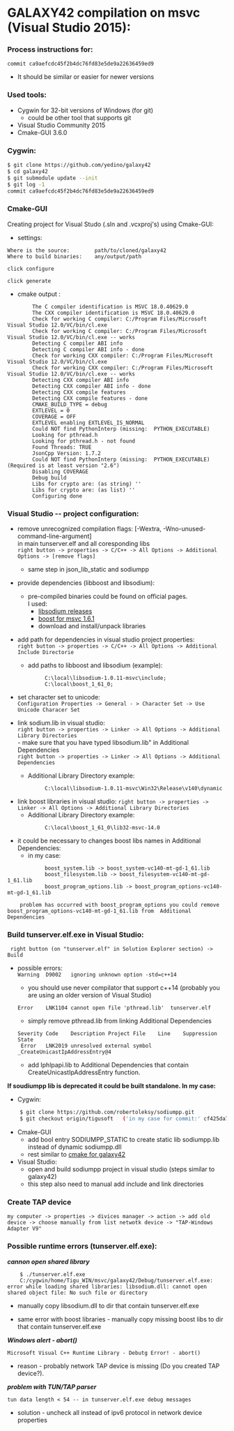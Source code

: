 # GALAXY42 compilation on msvc (Visual Studio 2015):

### Process instructions for:  
    commit ca9aefcdc45f2b4dc76fd83e5de9a22636459ed9
* It should be similar or easier for newer versions

### Used tools:
- Cygwin for 32-bit versions of Windows (for git)  
    - could be other tool that supports git
- Visual Studio Community 2015
- Cmake-GUI 3.6.0

### Cygwin:
```sh
$ git clone https://github.com/yedino/galaxy42
$ cd galaxy42
$ git submodule update --init
$ git log -1
commit ca9aefcdc45f2b4dc76fd83e5de9a22636459ed9
```
### Cmake-GUI 
Creating project for Visual Studo (.sln and .vcxproj's) using Cmake-GUI:
- settings:  
```
Where is the source: 		path/to/cloned/galaxy42  
Where to build binaries:	any/output/path
```
```
click configure
```
```
click generate
```
- cmake output :
```
		The C compiler identification is MSVC 18.0.40629.0
		The CXX compiler identification is MSVC 18.0.40629.0
		Check for working C compiler: C:/Program Files/Microsoft Visual Studio 12.0/VC/bin/cl.exe
		Check for working C compiler: C:/Program Files/Microsoft Visual Studio 12.0/VC/bin/cl.exe -- works
		Detecting C compiler ABI info
		Detecting C compiler ABI info - done
		Check for working CXX compiler: C:/Program Files/Microsoft Visual Studio 12.0/VC/bin/cl.exe
		Check for working CXX compiler: C:/Program Files/Microsoft Visual Studio 12.0/VC/bin/cl.exe -- works
		Detecting CXX compiler ABI info
		Detecting CXX compiler ABI info - done
		Detecting CXX compile features
		Detecting CXX compile features - done
		CMAKE_BUILD_TYPE = debug
		EXTLEVEL = 0
		COVERAGE = OFF
		EXTLEVEL enabling EXTLEVEL_IS_NORMAL
		Could NOT find PythonInterp (missing:  PYTHON_EXECUTABLE) 
		Looking for pthread.h
		Looking for pthread.h - not found
		Found Threads: TRUE  
		JsonCpp Version: 1.7.2
		Could NOT find PythonInterp (missing:  PYTHON_EXECUTABLE) (Required is at least version "2.6")
		Disabling COVERAGE
		Debug build
		Libs for crypto are: (as string) ''
		Libs for crypto are: (as list) ''
		Configuring done
```	
### Visual Studio -- project configuration:  
- remove unrecognized compilation flags:  [-Wextra, -Wno-unused-command-line-argument]  
in main tunserver.elf and all coresponding libs  
```right button -> properties -> C/C++ -> All Options -> Additional Options -> [remove flags]```
	- same step in json_lib_static and sodiumpp 


- provide dependencies (libboost and libsodium):  
	- pre-compiled binaries could be found on official pages.  
	I used:  
		- [libsodium releases](https://download.libsodium.org/libsodium/releases/)  
		- [boost for msvc 1.6.1](https://sourceforge.net/projects/boost/files/boost/1.61.0/)
	   - download and install/unpack libraries

- add path for dependencies in visual studio project properties:  
```right button -> properties -> C/C++ -> All Options -> Additional Include Directorie```  
    - add paths to libboost and libsodium (example):
```
		    C:\local\libsodium-1.0.11-msvc\include;  
		    C:\local\boost_1_61_0;
```
- set character set to unicode:  
```Configuration Properties -> General - > Character Set -> Use Unicode Characer Set```

- link sodium.lib in visual studio:  
```right button -> properties -> Linker -> All Options -> Additional Library Directories```  
        - make sure that you have typed libsodium.lib" in Additional Dependencies  
```right button -> properties -> Linker -> All Options -> Additional Dependencies```
	- Additional Library Directory example:
```
		    C:\local\libsodium-1.0.11-msvc\Win32\Release\v140\dynamic
```  

- link boost libraries in visual studio:
```right button -> properties -> Linker -> All Options -> Additional Library Directories```
	- Additional Library Directory example:		
```
			C:\local\boost_1_61_0\lib32-msvc-14.0
```
- it could be necessary to changes boost libs names in  Additional Dependencies:  
    - in my case:
```
	        boost_system.lib -> boost_system-vc140-mt-gd-1_61.lib
			boost_filesystem.lib -> boost_filesystem-vc140-mt-gd-1_61.lib
			boost_program_options.lib -> boost_program_options-vc140-mt-gd-1_61.lib
```

		problem has occurred with boost_program_options you could remove boost_program_options-vc140-mt-gd-1_61.lib from  Additional Dependencies

### Build tunserver.elf.exe in Visual Studio:
``` right button (on "tunserver.elf" in Solution Explorer section) -> Build```  
- possible errors:  
    ```Warning	D9002	ignoring unknown option -std=c++14```
    - you should use never compilator that support c++14 (probably you are using an older version of Visual Studio)

    ```Error	LNK1104	cannot open file 'pthread.lib'	tunserver.elf```
    - simply remove pthread.lib from linking Additional Dependencies  
    
    ```Severity	Code	Description	Project	File	Line	Suppression State```  
    ``` Error	LNK2019	unresolved external symbol _CreateUnicastIpAddressEntry@4```  
	- add Iphlpapi.lib to Additional Dependencies that contain CreateUnicastIpAddressEntry function.

**If soudiumpp lib is deprecated it could be built standalone. In my case:**  
- Cygwin:
```sh
	$ git clone https://github.com/robertoleksy/sodiumpp.git
	$ git checkout origin/tigusoft   ('in my case for commit:' cf425da74f86364a3672d7f4894752f463a153b0)
```
- Cmake-GUI
	- add bool entry SODIUMPP_STATIC to create static lib sodiumpp.lib instead of dynamic sodiumpp.dll
    - rest similar to [cmake for galaxy42](#cmake-gui)  
- Visual Studio:
	- open and build sodiumpp project in visual studio (steps similar to galaxy42)
	- this step also need to manual add include and link directories

### Create TAP device
```my computer -> properties -> divices manager -> action -> add old device -> choose manually from list netwotk device -> "TAP-Windows Adapter V9"```
		
		
### Possible runtime errors (tunserver.elf.exe):  
***cannon open shared library***
```
	$ ./tunserver.elf.exe
	C:/cygwin/home/Tigu_WIN/msvc/galaxy42/Debug/tunserver.elf.exe: error while loading shared libraries: libsodium.dll: cannot open shared object file: No such file or directory
```
- manually copy libsodium.dll to dir that contain tunserver.elf.exe

- same error with boost libraries - manually copy missing boost libs to dir that contain tunserver.elf.exe

***Windows alert - abort()***  

```Microsoft Visual C++ Runtime Library - Debutg Error! - abort()```
- reason - probably network TAP device is missing (Do you created TAP device?).

***problem with TUN/TAP parser***  

```tun data length < 54 -- in tunserver.elf.exe debug messages```
- solution - uncheck all instead of ipv6 protocol in network device properties 
